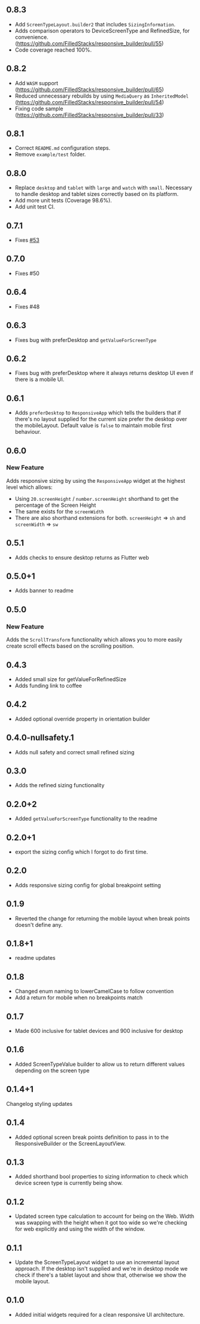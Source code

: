 ## 0.8.3

 - Add `ScreenTypeLayout.builder2` that includes `SizingInformation`.
 - Adds comparison operators to DeviceScreenType and RefinedSize, for convenience. (https://github.com/FilledStacks/responsive_builder/pull/55)
 - Code coverage reached 100%.

## 0.8.2

 - Add `WASM` support (https://github.com/FilledStacks/responsive_builder/pull/65)
 - Reduced unnecessary rebuilds by using `MediaQuery` as `InheritedModel` (https://github.com/FilledStacks/responsive_builder/pull/54)
 - Fixing code sample (https://github.com/FilledStacks/responsive_builder/pull/33)

## 0.8.1

 - Correct `README.md` configuration steps.
 - Remove `example/test` folder.

## 0.8.0

 - Replace `desktop` and `tablet` with `large` and `watch` with `small`. Necessary to handle desktop and tablet sizes correctly based on its platform.
 - Add more unit tests (Coverage 98.6%).
 - Add unit test CI.

## 0.7.1

- Fixes [#53](https://github.com/FilledStacks/responsive_builder/issues/53)

## 0.7.0

- Fixes #50

## 0.6.4

- Fixes #48

## 0.6.3

- Fixes bug with preferDesktop and `getValueForScreenType`

## 0.6.2

- Fixes bug with preferDesktop where it always returns desktop UI even if there is a mobile UI.

## 0.6.1

- Adds `preferDesktop` to `ResponsiveApp` which tells the builders that if there's no layout supplied for the current size prefer the desktop over the mobileLayout. Default value is `false` to maintain mobile first behaviour.

## 0.6.0

### New Feature
Adds responsive sizing by using the `ResponsiveApp` widget at the highest level which allows:
- Using `20.screenHeight` / `number.screenHeight` shorthand to get the percentage of the Screen Height
- The same exists for the `screenWidth`
- There are also shorthand extensions for both. `screenHeight` => `sh` and `screenWidth` => `sw`

## 0.5.1

- Adds checks to ensure desktop returns as Flutter web

## 0.5.0+1

- Adds banner to readme

## 0.5.0

### New Feature
Adds the `ScrollTransform` functionality which allows you to more easily create scroll effects based on the scrolling position.

## 0.4.3

- Added small size for getValueForRefinedSize
- Adds funding link to coffee

## 0.4.2

- Added optional override property in orientation builder

## 0.4.0-nullsafety.1

- Adds null safety and correct small refined sizing

## 0.3.0

- Adds the refined sizing functionality

## 0.2.0+2

- Added `getValueForScreenType` functionality to the readme

## 0.2.0+1
- export the sizing config which I forgot to do first time.

## 0.2.0

- Adds responsive sizing config for global breakpoint setting

## 0.1.9

- Reverted the change for returning the mobile layout when break points doesn't define any.

## 0.1.8+1

- readme updates

## 0.1.8

- Changed enum naming to lowerCamelCase to follow convention
- Add a return for mobile when no breakpoints match

## 0.1.7

- Made 600 inclusive for tablet devices and 900 inclusive for desktop

## 0.1.6

- Added ScreenTypeValue builder to allow us to return different values depending on the screen type

## 0.1.4+1

Changelog styling updates

## 0.1.4

- Added optional screen break points definition to pass in to the ResponsiveBuilder or the ScreenLayoutView.

## 0.1.3

- Added shorthand bool properties to sizing information to check which device screen type is currently being show.

## 0.1.2

- Updated screen type calculation to account for being on the Web. Width was swapping with the height when it got too wide so we're checking for web explicitly and using the width of the window.

## 0.1.1

- Update the ScreenTypeLayout widget to use an incremental layout approach. If the desktop isn't supplied and we're in desktop mode we check if there's a tablet layout and show that, otherwise we show the mobile layout.

## 0.1.0

- Added initial widgets required for a clean responsive UI architecture.
